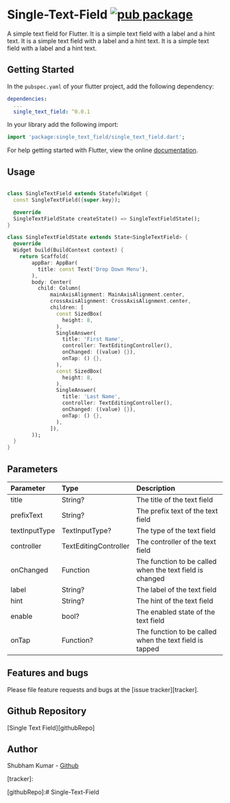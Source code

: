 # Single-Text-Field [![pub package](https://img.shields.io/pub/v/drop_down_list_menu.svg)](https://pub.dartlang.org/packages/single_text_field)

A simple text field for Flutter. It is a simple text field with a label and a hint text. It is a simple text field with a label and a hint text. It is a simple text field with a label and a hint text.

## Getting Started

In the `pubspec.yaml` of your flutter project, add the following dependency:

```yaml
dependencies:
  ...
  single_text_field: ^0.0.1
```

In your library add the following import:

```dart
import 'package:single_text_field/single_text_field.dart';
```

For help getting started with Flutter, view the online [documentation](https://flutter.io/).

## Usage

```dart

class SingleTextField extends StatefulWidget {
  const SingleTextField({super.key});

  @override
  SingleTextFieldState createState() => SingleTextFieldState();
}

class SingleTextFieldState extends State<SingleTextField> {
  @override
  Widget build(BuildContext context) {
    return Scaffold(
        appBar: AppBar(
          title: const Text('Drop Down Menu'),
        ),
        body: Center(
          child: Column(
              mainAxisAlignment: MainAxisAlignment.center,
              crossAxisAlignment: CrossAxisAlignment.center,
              children: [
                const SizedBox(
                  height: 8,
                ),
                SingleAnswer(
                  title: 'First Name',
                  controller: TextEditingController(),
                  onChanged: ((value) {}),
                  onTap: () {},
                ),
                const SizedBox(
                  height: 8,
                ),
                SingleAnswer(
                  title: 'Last Name',
                  controller: TextEditingController(),
                  onChanged: ((value) {}),
                  onTap: () {},
                ),
              ]),
        ));
  }
}

```

## Parameters

| Parameter     | Type                  | Description                                              |
| :------------ | :-------------------- | :------------------------------------------------------- |
| title         | String?               | The title of the text field                              |
| prefixText    | String?               | The prefix text of the text field                        |
| textInputType | TextInputType?        | The type of the text field                               |
| controller    | TextEditingController | The controller of the text field                         |
| onChanged     | Function              | The function to be called when the text field is changed |
| label         | String?               | The label of the text field                              |
| hint          | String?               | The hint of the text field                               |
| enable        | bool?                 | The enabled state of the text field                      |
| onTap         | Function?             | The function to be called when the text field is tapped  |

## Features and bugs

Please file feature requests and bugs at the [issue tracker][tracker].

## Github Repository

[Single Text Field][githubRepo]

## Author

Shubham Kumar - [Github](https://github.com/shubham0809200)


[tracker]:

[githubRepo]:#   S i n g l e - T e x t - F i e l d  
 